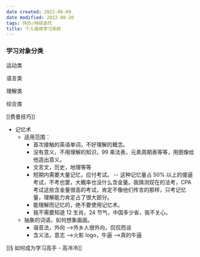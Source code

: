 ```yaml
---
date created: 2022-06-09
date modified: 2022-08-20
tags: 待办/持续迭代
title: 个人高效学习系统
---
```


### 学习对象分类

运动类

语言类

理解类

综合类

[[费曼技巧]]

- 记忆术
	- 适用范围：
		- 首次接触的英语单词，不好理解的概念。
		- 没有意义，不用理解的知识，99 乘法表，元素周期表等等，用图像给他造出意义。
		- 文言文，历史，地理等等
		- 短期内需要大量记忆，应付考试。 -- 这种记忆量占 50% 以上的傻逼考试，不考也罢，大概率也没什么含金量。我猜测现在的法考，CPA 考试这些含金量很高的考试，肯定不像他们传言的那样，只考记忆量，理解能力肯定占了很大部分。
		- 能理解而记忆的，绝不要使用记忆术。
		- 我不需要知道 12 生肖，24 节气，中国多少省，我不关心。
	- 抽象的词语，如何想象画面。
		- 谐音法，外向 -->外乡人很外向，侃侃而谈
		- 含义法，意志 -->火影 logo，牛逼 -->真的牛逼

[[§ 如何成为学习高手 - 高冷冷]]
